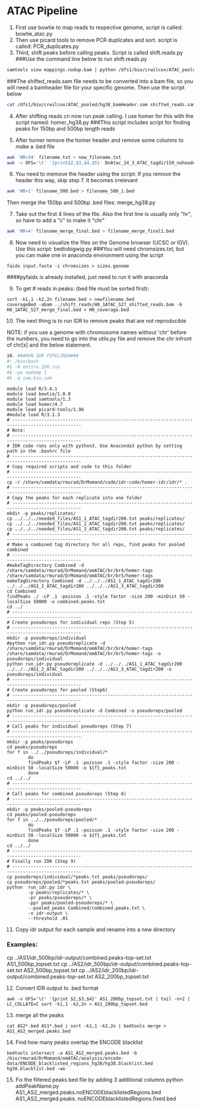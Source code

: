 ATAC Pipeline
=============

1. First use bowtie to map reads to respective genome, script is called: bowtie_atac.py 
2. Then use picard tools to remove PCR duplicates and sort.  script is called: PCR_duplicates.py
3. Third, shift peaks before calling peaks. Script is called shift.reads.py
###Use the command line below to run shift.reads.py

```bash
samtools view mappings.nodup.bam | python /dfs1/bio/crwilcox/ATAC_pooled/afterMarkDuplicates/shift.reads.py  shifted_reads.sam
```

###The shifted_reads.sam file needs to be converted into a bam file, so you will need a bamheader file for your specific genome.  Then use the script below
```bash
cat /dfs1/bio/crwilcox/ATAC_pooled/hg38_bamHeader.sam shifted_reads.sam | samtools view -Sb - > shifted_reads.bam
```

4. After shifting reads cn now run peak calling.  I use homer for this with the script named: homer_hg38.py
###This script includes script for finding peaks for 150bp and 500bp length reads

5. After homer remove the homer header and remove some columns to make a .bed file
```bash
awk 'NR>34' filename.txt > new_filename.txt
awk -v OFS='\t' '{print$2,$3,$4,$5}' DnAtac_24_3_ATAC_tagdir150_noheader.txt > DnAtac_24_3_ATAC_tagdir150.bed
```

6. You need to memove the header using the script:
If you remove the header this way, skip step 7. It becomes irrelevant 
```bash
awk 'NR>1' filename_500.bed > filename_500_1.bed
```
Then merge the 150bp and 500bp .bed files: merge_hg38.py

7. Take out the first 4 lines of the file. Also the first line is usually only "hr", so have to add a "c" to make it "chr"
```bash
awk 'NR>4' filename_merge_final.bed > filename_merge_final1.bed
```
8. Now need to visualize the files on the Genome browser (UCSC or IGV). Use this script: bedtobigwig.py
###You will need chromsizes.txt, but you can make one in anaconda environment using the script
```
faidx input.fasta -i chromsizes > sizes.genome
```
####pyfaidx is already installed, just need to run it with anaconda

9. To get # reads in peaks: (bed file must be sorted first):
```
sort -k1,1 -k2,2n filename.bed > newfilename.bed
coverageBed -abam ../shift_reads/H0_1ATAC_S27_shifted_reads.bam -b H0_1ATAC_S27_merge_final.bed > H0_coverage.bed
```
10. The next thing is to run IDR to remove peaks that are not reproducible 

NOTE: if you use a genome with chromosome names without 'chr' before the numbers, you need to go into the utils.py file and remove the chr infront of chr[x] and the below statement.

```bash
10.	###RUN IDR PIPELINE#### 
#! /bin/bash
#$ -N entire.IDR.run
#$ -pe openmp 1
#$ -q sam,bio,som
```
```
module load R/3.4.1
module load bowtie/1.0.0
module load samtools/1.3
module load homer/4.7
module load picard-tools/1.96
#module load R/3.1.3
# ------------------------------------------------------------------------------------------------
# Note:
# ------------------------------------------------------------------------------------------------
# IDR code runs only with python3. Use Anaconda3 python by setting path in the .bashrc file
# ------------------------------------------------------------------------------------------------
# Copy required scripts and code to this folder
# ------------------------------------------------------------------------------------------------
cp -r /share/samdata/rmurad/DrMomand/code/idr-code/homer-idr/idr/* .
# ------------------------------------------------------------------------------------------------
# Copy the peaks for each replicate into one folder
# ------------------------------------------------------------------------------------------------
mkdir -p peaks/replicates/
cp ../../../needed_files/AS1_1_ATAC_tagdir200.txt peaks/replicates/
cp ../../../needed_files/AS1_2_ATAC_tagdir200.txt peaks/replicates/
cp ../../../needed_files/AS1_3_ATAC_tagdir200.txt peaks/replicates/
# ------------------------------------------------------------------------------------------------
# Make a combined tag directory for all reps, find peaks for pooled combined
# ------------------------------------------------------------------------------------------------
#makeTagDirectory Combined -d /share/samdata/rmurad/DrMomand/omATAC/br/br4/homer-tags /share/samdata/rmurad/DrMomand/omATAC/br/br5/homer-tags
makeTagDirectory Combined -d ../../../AS1_1_ATAC_tagdir200 ../../../AS1_2_ATAC_tagdir200 ../../../AS1_3_ATAC_tagdir200
cd Combined
findPeaks ./ -LP .1 -poisson .1 -style factor -size 200 -minDist 50 -localSize 50000 -o combined.peaks.txt
cd ../
# ------------------------------------------------------------------------------------------------
# Create pseudoreps for individual reps (Step 5)
# ------------------------------------------------------------------------------------------------
mkdir -p pseudoreps/individual
#python run_idr.py pseudoreplicate -d /share/samdata/rmurad/DrMomand/omATAC/br/br4/homer-tags /share/samdata/rmurad/DrMomand/omATAC/br/br5/homer-tags -o pseudoreps/individual
python run_idr.py pseudoreplicate -d ../../../AS1_1_ATAC_tagdir200 ../../../AS1_2_ATAC_tagdir200 ../../../AS1_3_ATAC_tagdir200 -o pseudoreps/individual
# ------------------------------------------------------------------------------------------------
# Create pseudoreps for pooled (Step6)
# ------------------------------------------------------------------------------------------------
mkdir -p pseudoreps/pooled
python run_idr.py pseudoreplicate -d Combined -o pseudoreps/pooled
# ------------------------------------------------------------------------------------------------
# Call peaks for individual pseudoreps (Step 7)
# ------------------------------------------------------------------------------------------------
mkdir -p peaks/pseudoreps
cd peaks/pseudoreps
for f in ../../pseudoreps/individual/*
        do
        findPeaks $f -LP .1 -poisson .1 -style factor -size 200 -minDist 50 -localSize 50000 -o ${f}_peaks.txt
        done
cd ../../
# ------------------------------------------------------------------------------------------------
# Call peaks for combined pseudoreps (Step 8)
# ------------------------------------------------------------------------------------------------
mkdir -p peaks/pooled-pseudoreps
cd peaks/pooled-pseudoreps
for f in ../../pseudoreps/pooled/*
        do
        findPeaks $f -LP .1 -poisson .1 -style factor -size 200 -minDist 50 -localSize 50000 -o ${f}_peaks.txt
        done
cd ../../
# ------------------------------------------------------------------------------------------------
# Finally run IDR (Step 9)
# ------------------------------------------------------------------------------------------------
cp pseudoreps/individual/*peaks.txt peaks/pseudoreps/
cp pseudoreps/pooled/*peaks.txt peaks/pooled-pseudoreps/
python  run_idr.py idr \
        -p peaks/replicates/* \
        -pr peaks/pseudoreps/* \
        -ppr peaks/pooled-pseudoreps/* \
        --pooled_peaks Combined/combined.peaks.txt \
        -o idr-output \
        --threshold .01
```

11. Copy idr output for each sample and rename into a new directory
### Examples:
cp ../AS1/idr_500bp/idr-output/combined.peaks-top-set.txt AS1_500bp_topset.txt
cp ../AS2/idr_500bp/idr-output/combined.peaks-top-set.txt AS2_500bp_topset.txt
cp ../AS2/idr_200bp/idr-output/combined.peaks-top-set.txt AS2_200bp_topset.txt

12. Convert IDR output to .bed format
```
awk -v OFS='\t' '{print $2,$3,$4}' AS1_200bp_topset.txt | tail -n+2 | LC_COLLATE=C sort -k1,1 -k2,2n > AS1_200bp_topset.bed
```

13. merge all the peaks
```
cat AS2*.bed AS1*.bed | sort -k1,1 -k2,2n | bedtools merge > AS1_AS2_merged.peaks.bed
```

14. Find how many peaks overlap the ENCODE blacklist
```
bedtools intersect -a AS1_AS2_merged.peaks.bed -b /bio/rmurad/DrMomand/omATAC/analysis/encode-data/ENCODE_blacklisted_regions_hg38/hg38.blacklist.bed hg38.blacklist.bed -wo
```

15. Fix the filtered peaks bed file by adding 3 additional columns
python addPeakName.py AS1_AS2_merged.peaks.noENCODEblacklistedRegions.bed AS1_AS2_merged.peaks. noENCODEblacklistedRegions.fixed.bed

